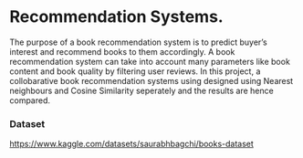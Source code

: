 # Recommendation Systems.

The purpose of a book recommendation system is to predict buyer’s interest and recommend books to them accordingly. A book recommendation system can take into account many parameters like book content and book quality by filtering user reviews. 
In this project, a collobarative book recommendation systems using designed using Nearest neighbours and Cosine Similarity seperately and the results are hence compared.

### Dataset
https://www.kaggle.com/datasets/saurabhbagchi/books-dataset
